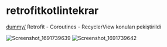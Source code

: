 # retrofitkotlintekrar
[dummy/](https://dummyjson.com/products)   Retrofit - Coroutines - RecyclerView konuları pekiştirildi

![Screenshot_1691739639](https://github.com/sumeyye-sahin/retrofitkotlin-E-Marketing/assets/58478124/9aaf615b-daf8-489f-bc9c-369f4964d1fb)
![Screenshot_1691739642](https://github.com/sumeyye-sahin/retrofitkotlin-E-Marketing/assets/58478124/2f072548-a62c-485f-b4a9-3b99c1e049af)
